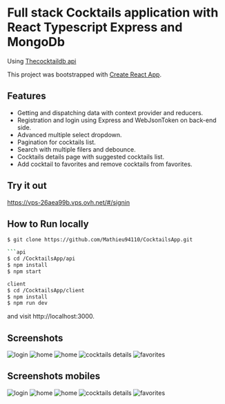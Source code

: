 # Full stack Cocktails application with React Typescript Express and MongoDb

Using [Thecocktaildb api](https://www.thecocktaildb.com/api/json/v1/1)

This project was bootstrapped with [Create React App](https://github.com/facebookincubator/create-react-app).

## Features

- Getting and dispatching data with context provider and reducers.
- Registration and login using Express and WebJsonToken on back-end side.
- Advanced multiple select dropdown.
- Pagination for cocktails list.
- Search with multiple filers and debounce.
- Cocktails details page with suggested cocktails list.
- Add cocktail to favorites and remove cocktails from favorites.

## Try it out

https://vps-26aea99b.vps.ovh.net/#/signin

## How to Run locally

````bash
$ git clone https://github.com/Mathieu94110/CocktailsApp.git

```api
$ cd /CocktailsApp/api
$ npm install
$ npm start

client
$ cd /CocktailsApp/client
$ npm install
$ npm run dev
````

and visit http://localhost:3000.

## Screenshots

![login](client/src/assets/images/cocktails-login-screen.PNG?raw=true "Login")
![home](client/src/assets/images/cocktails-home-screen.PNG?raw=true "Home")
![home](client/src/assets/images/cocktails-home-screen-2.PNG?raw=true "Home")
![cocktails details](client/src/assets/images/cocktails-favorite-screen.png?raw=true "CocktailsDetails")
![favorites](client/src/assets/images/cocktails-favorite-screen.png?raw=true "Favorites")

## Screenshots mobiles

![login](client/src/assets/images/cocktails-login-screen-mobiles.png?raw=true "Login")
![home](client/src/assets/images/cocktails-home-screen-mobiles.png?raw=true "Home")
![home](client/src/assets/images/cocktails-home-screen-2-mobiles.png?raw=true "Home")
![cocktails details](client/src/assets/images/cocktails-details-screen-mobiles.png?raw=true "CocktailsDetails")
![favorites](client/src/assets/images/cocktails-favorites-screen-mobiles.png?raw=true "Favorites")
